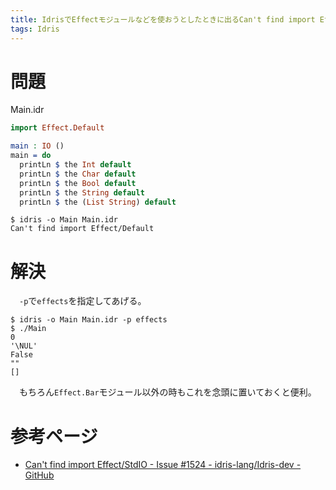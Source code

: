 ```yaml
---
title: IdrisでEffectモジュールなどを使おうとしたときに出るCan't find import Effect/Barの対処
tags: Idris
---
```

# 問題

Main.idr
```idris
import Effect.Default

main : IO ()
main = do
  printLn $ the Int default
  printLn $ the Char default
  printLn $ the Bool default
  printLn $ the String default
  printLn $ the (List String) default
```

```shell-session
$ idris -o Main Main.idr
Can't find import Effect/Default
```


# 解決
　`-p`で`effects`を指定してあげる。

```shell-session
$ idris -o Main Main.idr -p effects
$ ./Main
0
'\NUL'
False
""
[]
```

　もちろん`Effect.Bar`モジュール以外の時もこれを念頭に置いておくと便利。


# 参考ページ

- [Can't find import Effect/StdIO - Issue #1524 - idris-lang/Idris-dev - GitHub](https://github.com/idris-lang/Idris-dev/issues/1524)
